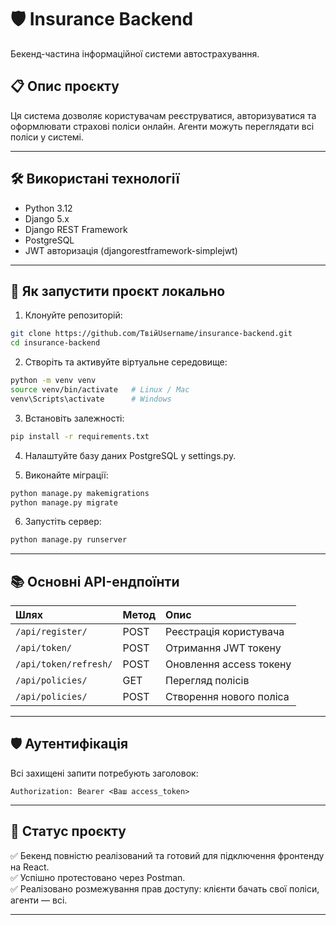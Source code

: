 
# 🛡️ Insurance Backend

Бекенд-частина інформаційної системи автострахування.

## 📋 Опис проєкту

Ця система дозволяє користувачам реєструватися, авторизуватися та оформлювати страхові поліси онлайн.
Агенти можуть переглядати всі поліси у системі.

---

## 🛠 Використані технології

- Python 3.12
- Django 5.x
- Django REST Framework
- PostgreSQL
- JWT авторизація (djangorestframework-simplejwt)

---

## 🚀 Як запустити проєкт локально

1. Клонуйте репозиторій:

```bash
git clone https://github.com/ТвійUsername/insurance-backend.git
cd insurance-backend
```

2. Створіть та активуйте віртуальне середовище:

```bash
python -m venv venv
source venv/bin/activate   # Linux / Mac
venv\Scripts\activate      # Windows
```

3. Встановіть залежності:

```bash
pip install -r requirements.txt
```

4. Налаштуйте базу даних PostgreSQL у settings.py.

5. Виконайте міграції:

```bash
python manage.py makemigrations
python manage.py migrate
```

6. Запустіть сервер:

```bash
python manage.py runserver
```

---

## 📚 Основні API-ендпоїнти

| Шлях | Метод | Опис |
|:---|:---|:---|
| `/api/register/` | POST | Реєстрація користувача |
| `/api/token/` | POST | Отримання JWT токену |
| `/api/token/refresh/` | POST | Оновлення access токену |
| `/api/policies/` | GET | Перегляд полісів |
| `/api/policies/` | POST | Створення нового поліса |

---

## 🛡️ Аутентифікація

Всі захищені запити потребують заголовок:

```
Authorization: Bearer <Ваш access_token>
```

---

## 📌 Статус проєкту

✅ Бекенд повністю реалізований та готовий для підключення фронтенду на React.  
✅ Успішно протестовано через Postman.  
✅ Реалізовано розмежування прав доступу: клієнти бачать свої поліси, агенти — всі.

---
